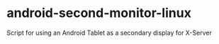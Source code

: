 # android-second-monitor-linux
Script for using an Android Tablet as a secondary display for X-Server
